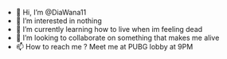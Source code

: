 - 👋 Hi, I’m @DiaWana11
- 👀 I’m interested in nothing
- 🌱 I’m currently learning how to live when im feeling dead
- 💞️ I’m looking to collaborate on something that makes me alive
- 📫 How to reach me ? Meet me at PUBG lobby at 9PM

<!---
DiaWana11/DiaWana11 is a ✨ special ✨ repository because its `README.md` (this file) appears on your GitHub profile.
You can click the Preview link to take a look at your changes.
--->
